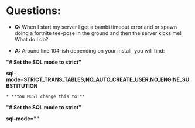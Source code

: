   
# Questions: #

* **Q:** When I start my server I get a bambi timeout error and or spawn doing a fortnite tee-pose in the ground and then the server kicks me! What do I do?

* **A:** Around line 104-ish depending on your install, you will find:

**"# Set the SQL mode to strict"**

**sql-mode=STRICT_TRANS_TABLES,NO_AUTO_CREATE_USER,NO_ENGINE_SUBSTITUTION**

`* **You MUST change this to:**`

**"# Set the SQL mode to strict"**

**sql-mode=""**

